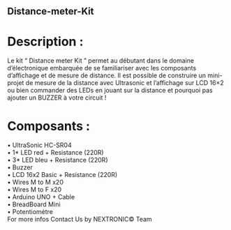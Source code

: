 ## Distance-meter-Kit

# Description :
Le kit “ Distance meter Kit ” permet au débutant dans le domaine d’électronique embarquée  de se familiariser avec les composants d’affichage et de mesure de distance. Il est possible de construire un mini-projet de mesure de la distance avec Ultrasonic et l’affichage sur LCD 16×2 ou bien commander des LEDs en jouant sur  la distance et pourquoi pas ajouter un BUZZER  à votre circuit !

# Composants :
•	UltraSonic HC-SR04<br />
•	1* LED red + Resistance (220R)<br />
•	3* LED bleu + Resistance (220R)<br />
•	Buzzer<br />
•	LCD 16x2 Basic + Resistance (220R)<br />
•	Wires M to M x20<br />
•	Wires M to F x20<br />
•	Arduino UNO + Cable<br />
•	BreadBoard Mini<br />
•	Potentiométre<br />
                            For more infos Contact Us
                               by NEXTRONIC© Team 
